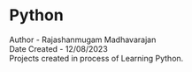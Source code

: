 # Python
Author - Rajashanmugam Madhavarajan<br>
Date Created - 12/08/2023<br>
Projects created in process of Learning Python.
